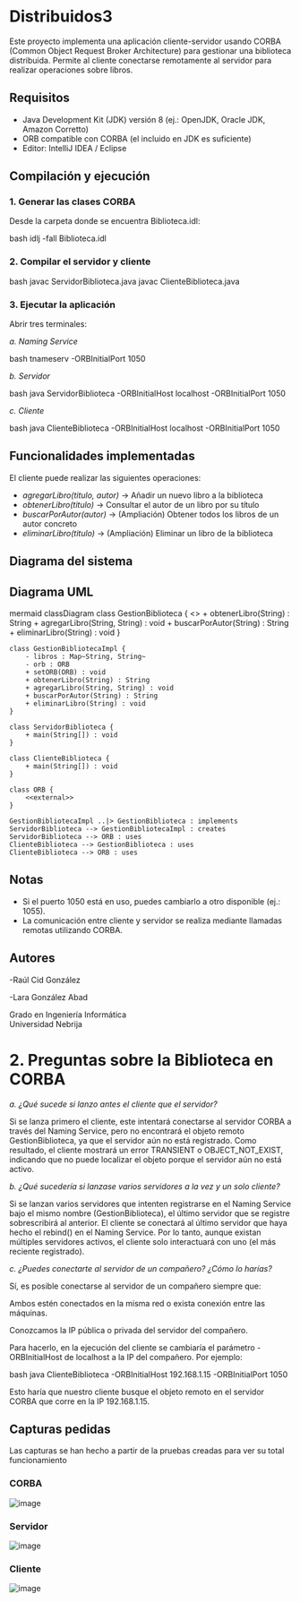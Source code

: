 
# Distribuidos3

Este proyecto implementa una aplicación cliente-servidor usando CORBA (Common Object Request Broker Architecture) para gestionar una biblioteca distribuida. Permite al cliente conectarse remotamente al servidor para realizar operaciones sobre libros.

## Requisitos

- Java Development Kit (JDK) versión 8 (ej.: OpenJDK, Oracle JDK, Amazon Corretto)
- ORB compatible con CORBA (el incluido en JDK es suficiente)
- Editor: IntelliJ IDEA / Eclipse

## Compilación y ejecución

### 1. Generar las clases CORBA

Desde la carpeta donde se encuentra Biblioteca.idl:

bash
idlj -fall Biblioteca.idl


### 2. Compilar el servidor y cliente

bash
javac ServidorBiblioteca.java
javac ClienteBiblioteca.java


### 3. Ejecutar la aplicación

Abrir tres terminales:

*a. Naming Service*

bash
tnameserv -ORBInitialPort 1050


*b. Servidor*

bash
java ServidorBiblioteca -ORBInitialHost localhost -ORBInitialPort 1050


*c. Cliente*

bash
java ClienteBiblioteca -ORBInitialHost localhost -ORBInitialPort 1050


## Funcionalidades implementadas

El cliente puede realizar las siguientes operaciones:

- *agregarLibro(titulo, autor)* → Añadir un nuevo libro a la biblioteca
- *obtenerLibro(titulo)* → Consultar el autor de un libro por su título
- *buscarPorAutor(autor)* → (Ampliación) Obtener todos los libros de un autor concreto
- *eliminarLibro(titulo)* → (Ampliación) Eliminar un libro de la biblioteca

## Diagrama del sistema

## Diagrama UML

mermaid
classDiagram
    class GestionBiblioteca {
        <<interface>>
        + obtenerLibro(String) : String
        + agregarLibro(String, String) : void
        + buscarPorAutor(String) : String
        + eliminarLibro(String) : void
    }

    class GestionBibliotecaImpl {
        - libros : Map~String, String~
        - orb : ORB
        + setORB(ORB) : void
        + obtenerLibro(String) : String
        + agregarLibro(String, String) : void
        + buscarPorAutor(String) : String
        + eliminarLibro(String) : void
    }

    class ServidorBiblioteca {
        + main(String[]) : void
    }

    class ClienteBiblioteca {
        + main(String[]) : void
    }

    class ORB {
        <<external>>
    }

    GestionBibliotecaImpl ..|> GestionBiblioteca : implements
    ServidorBiblioteca --> GestionBibliotecaImpl : creates
    ServidorBiblioteca --> ORB : uses
    ClienteBiblioteca --> GestionBiblioteca : uses
    ClienteBiblioteca --> ORB : uses




## Notas

- Si el puerto 1050 está en uso, puedes cambiarlo a otro disponible (ej.: 1055).
- La comunicación entre cliente y servidor se realiza mediante llamadas remotas utilizando CORBA.

## Autores

-Raúl Cid González

-Lara González Abad

Grado en Ingeniería Informática  
Universidad Nebrija


# 2. Preguntas sobre la Biblioteca en CORBA
*a. ¿Qué sucede si lanzo antes el cliente que el servidor?*

Si se lanza primero el cliente, este intentará conectarse al servidor CORBA a través del Naming Service, pero no encontrará el objeto remoto GestionBiblioteca, ya que el servidor aún no está registrado.
Como resultado, el cliente mostrará un error TRANSIENT o OBJECT_NOT_EXIST, indicando que no puede localizar el objeto porque el servidor aún no está activo.

*b. ¿Qué sucedería si lanzase varios servidores a la vez y un solo cliente?*

Si se lanzan varios servidores que intenten registrarse en el Naming Service bajo el mismo nombre (GestionBiblioteca), el último servidor que se registre sobrescribirá al anterior.
El cliente se conectará al último servidor que haya hecho el rebind() en el Naming Service.
Por lo tanto, aunque existan múltiples servidores activos, el cliente solo interactuará con uno (el más reciente registrado).

*c. ¿Puedes conectarte al servidor de un compañero? ¿Cómo lo harías?*

Sí, es posible conectarse al servidor de un compañero siempre que:

Ambos estén conectados en la misma red o exista conexión entre las máquinas.

Conozcamos la IP pública o privada del servidor del compañero.

Para hacerlo, en la ejecución del cliente se cambiaría el parámetro -ORBInitialHost de localhost a la IP del compañero. Por ejemplo:

bash
java ClienteBiblioteca -ORBInitialHost 192.168.1.15 -ORBInitialPort 1050


Esto haría que nuestro cliente busque el objeto remoto en el servidor CORBA que corre en la IP 192.168.1.15.

## Capturas pedidas
Las capturas se han hecho a partir de la pruebas creadas para ver su total funcionamiento

### CORBA
![image](https://github.com/user-attachments/assets/1adbf678-7078-46ef-b9e5-95677bfc2aba)


### Servidor
![image](https://github.com/user-attachments/assets/e866ec17-94ac-4e3b-bbfc-62a769dbd02e)


### Cliente
![image](https://github.com/user-attachments/assets/c96cd64f-d8fd-40e0-b2db-0a43a8e60a4f)
